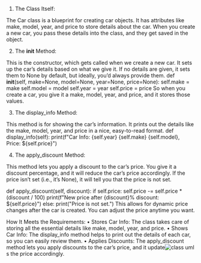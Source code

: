 1. The Class Itself:

The Car class is a blueprint for creating car objects. It has attributes like make, model, year, and price to store details about the car. When you create a new car, you pass these details into the class, and they get saved in the object.

2. The __init__ Method:

This is the constructor, which gets called when we create a new car. It sets up the car’s details based on what we give it. If no details are given, it sets them to None by default, but ideally, you’d always provide them.
    def __init__(self, make=None, model=None, year=None, price=None):
        self.make = make
        self.model = model
        self.year = year
        self.price = price
So when you create a car, you give it a make, model, year, and price, and it stores those values.

3. The display_info Method:

This method is for showing the car’s information. It prints out the details like the make, model, year, and price in a nice, easy-to-read format.
   def display_info(self):
       print(f"Car Info: {self.year} {self.make} {self.model}, Price: ${self.price}")

4. The apply_discount Method:

This method lets you apply a discount to the car’s price. You give it a discount percentage, and it will reduce the car’s price accordingly. If the price isn’t set (i.e., it’s None), it will tell you that the price is not set.

def apply_discount(self, discount):
    if self.price:
        self.price -= self.price * (discount / 100)
        print(f"New price after {discount}% discount: ${self.price}")
    else:
        print("Price is not set.")
This allows for dynamic price changes after the car is created. You can adjust the price anytime you want.

How It Meets the Requirements:
	•	Stores Car Info: The class takes care of storing all the essential details like make, model, year, and price.
	•	Shows Car Info: The display_info method helps to print out the details of each car, so you can easily review them.
	•	Applies Discounts: The apply_discount method lets you apply discounts to the car’s price, and it update![class uml](https://github.com/user-attachments/assets/68e6f0ca-5d6f-4eee-8820-92e03be9f181)
s the price accordingly.
